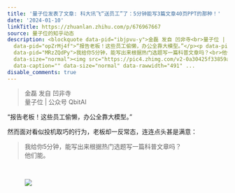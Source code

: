 ```yaml
---
title: '量子位发表了文章: 科大讯飞“送员工”了：5分钟能写3篇文章40页PPT的那种！'
date: '2024-01-10'
linkTitle: https://zhuanlan.zhihu.com/p/676967667
source: 量子位的知乎动态
description: <blockquote data-pid="ibjpvu-y">金磊 发自 凹非寺<br>量子位 | 公众号 QbitAI</blockquote><p
  data-pid="opZrMj4f">“报告老板！这些员工偷懒，办公全靠大模型。”</p><p data-pid="t5yUFzun">然而面对看似投机取巧的行为，老板却一反常态，连连点头甚是满意：</p><blockquote
  data-pid="MRzZQdPy">我给你5分钟，能写出来根据热门选题写一篇科普文章吗？<br>他们能。</blockquote><p class="ztext-empty-paragraph"><br></p><figure
  data-size="normal"><img src="https://pic4.zhimg.com/v2-0a30425f33859aeda6714a57ce02673f_1440w.jpg"
  data-caption="" data-size="normal" data-rawwidth="491" ...
disable_comments: true
---
```

<blockquote data-pid="ibjpvu-y">金磊 发自 凹非寺<br>量子位 | 公众号 QbitAI</blockquote><p data-pid="opZrMj4f">“报告老板！这些员工偷懒，办公全靠大模型。”</p><p data-pid="t5yUFzun">然而面对看似投机取巧的行为，老板却一反常态，连连点头甚是满意：</p><blockquote data-pid="MRzZQdPy">我给你5分钟，能写出来根据热门选题写一篇科普文章吗？<br>他们能。</blockquote><p class="ztext-empty-paragraph"><br></p><figure data-size="normal"><img src="https://pic4.zhimg.com/v2-0a30425f33859aeda6714a57ce02673f_1440w.jpg" data-caption="" data-size="normal" data-rawwidth="491" ...